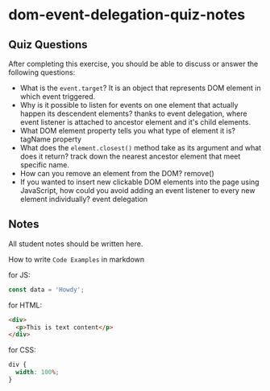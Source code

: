 # dom-event-delegation-quiz-notes

## Quiz Questions

After completing this exercise, you should be able to discuss or answer the following questions:

- What is the `event.target`?
  It is an object that represents DOM element in which event triggered.
- Why is it possible to listen for events on one element that actually happen its descendent elements?
  thanks to event delegation, where event listener is attached to ancestor element and it's child elements.
- What DOM element property tells you what type of element it is?
  tagName property
- What does the `element.closest()` method take as its argument and what does it return?
  track down the nearest ancestor element that meet specific name.
- How can you remove an element from the DOM?
  remove()
- If you wanted to insert new clickable DOM elements into the page using JavaScript, how could you avoid adding an event listener to every new element individually?
  event delegation

## Notes

All student notes should be written here.

How to write `Code Examples` in markdown

for JS:

```javascript
const data = 'Howdy';
```

for HTML:

```html
<div>
  <p>This is text content</p>
</div>
```

for CSS:

```css
div {
  width: 100%;
}
```

